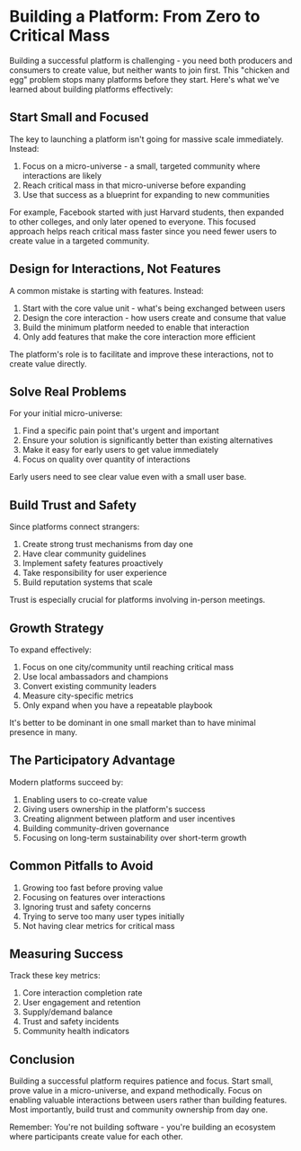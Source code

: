# Building a Platform: From Zero to Critical Mass

Building a successful platform is challenging - you need both producers and consumers to create value, but neither wants to join first. This "chicken and egg" problem stops many platforms before they start. Here's what we've learned about building platforms effectively:

## Start Small and Focused

The key to launching a platform isn't going for massive scale immediately. Instead:

1. Focus on a micro-universe - a small, targeted community where interactions are likely
2. Reach critical mass in that micro-universe before expanding
3. Use that success as a blueprint for expanding to new communities

For example, Facebook started with just Harvard students, then expanded to other colleges, and only later opened to everyone. This focused approach helps reach critical mass faster since you need fewer users to create value in a targeted community.

## Design for Interactions, Not Features

A common mistake is starting with features. Instead:

1. Start with the core value unit - what's being exchanged between users
2. Design the core interaction - how users create and consume that value
3. Build the minimum platform needed to enable that interaction
4. Only add features that make the core interaction more efficient

The platform's role is to facilitate and improve these interactions, not to create value directly.

## Solve Real Problems

For your initial micro-universe:

1. Find a specific pain point that's urgent and important
2. Ensure your solution is significantly better than existing alternatives
3. Make it easy for early users to get value immediately
4. Focus on quality over quantity of interactions

Early users need to see clear value even with a small user base.

## Build Trust and Safety

Since platforms connect strangers:

1. Create strong trust mechanisms from day one
2. Have clear community guidelines
3. Implement safety features proactively
4. Take responsibility for user experience
5. Build reputation systems that scale

Trust is especially crucial for platforms involving in-person meetings.

## Growth Strategy

To expand effectively:

1. Focus on one city/community until reaching critical mass
2. Use local ambassadors and champions
3. Convert existing community leaders
4. Measure city-specific metrics
5. Only expand when you have a repeatable playbook

It's better to be dominant in one small market than to have minimal presence in many.

## The Participatory Advantage

Modern platforms succeed by:

1. Enabling users to co-create value
2. Giving users ownership in the platform's success
3. Creating alignment between platform and user incentives
4. Building community-driven governance
5. Focusing on long-term sustainability over short-term growth

## Common Pitfalls to Avoid

1. Growing too fast before proving value
2. Focusing on features over interactions
3. Ignoring trust and safety concerns
4. Trying to serve too many user types initially
5. Not having clear metrics for critical mass

## Measuring Success

Track these key metrics:

1. Core interaction completion rate
2. User engagement and retention
3. Supply/demand balance
4. Trust and safety incidents
5. Community health indicators

## Conclusion

Building a successful platform requires patience and focus. Start small, prove value in a micro-universe, and expand methodically. Focus on enabling valuable interactions between users rather than building features. Most importantly, build trust and community ownership from day one.

Remember: You're not building software - you're building an ecosystem where participants create value for each other.

